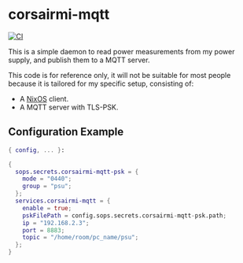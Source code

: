 # corsairmi-mqtt

[![CI](https://github.com/newAM/corsairmi-mqtt/workflows/CI/badge.svg)](https://github.com/newAM/corsairmi-mqtt/actions?query=branch%3Amain)

This is a simple daemon to read power measurements from my power supply, and publish them to a MQTT server.

This code is for reference only, it will not be suitable for most people because it is tailored for my specific setup, consisting of:

* A [NixOS] client.
* A MQTT server with TLS-PSK.

## Configuration Example

```nix
{ config, ... }:

{
  sops.secrets.corsairmi-mqtt-psk = {
    mode = "0440";
    group = "psu";
  };
  services.corsairmi-mqtt = {
    enable = true;
    pskFilePath = config.sops.secrets.corsairmi-mqtt-psk.path;
    ip = "192.168.2.3";
    port = 8883;
    topic = "/home/room/pc_name/psu";
  };
}
```

[NixOS]: https://nixos.org/
